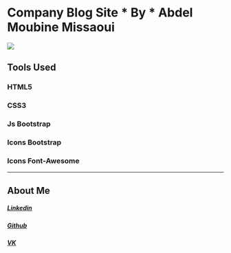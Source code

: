 # Company Blog Site * By * Abdel Moubine Missaoui 

![](https://blogger.googleusercontent.com/img/b/R29vZ2xl/AVvXsEilZws84M8hf_NVRzgm1gAPNjI90laEmpQmdbRbpF4xmqiSIEfvqmf_YdqWgyTyVUloM3-0GIT9vJxnE19bQg2woXmOsXBWh2KpsW6JcqXV_f_sEt4CEvpIwJNcXQzObvpXfsuy7gIdw9BrpzjP9VuaEwjrzCrKErmEiVhR-rllIKIcdAu1gzP3h9wu/w640-h245/TheA2M-Company.png)

## Tools Used

### HTML5
### CSS3
### Js Bootstrap
### Icons Bootstrap
### Icons Font-Awesome
-------------

## About Me

##### [Linkedin](https://www.linkedin.com/in/abdelmoubine/ "Linkedin")
##### [Github](https://github.com/abdelmoubine/ "Github")
##### [VK](https://vk.com/abdelmoubine2/ "VK")
